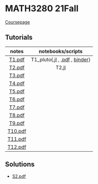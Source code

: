 # MATH3280 21Fall
[Coursepage](https://www.math.cuhk.edu.hk/~math3280/)

## Tutorials
| notes | notebooks/scripts |
| :---: | :--: |
| [T1.pdf](./tutorials/T1/T1.pdf) | T1_pluto{[.jl](./tutorials/T1/T1_pluto.jl) , [.pdf](./tutorials/T1/T1_pluto.pdf) , [binder](https://binder.plutojl.org/v0.15.1/open?url=https%253A%252F%252Fraw.githubusercontent.com%252Fzfengg%252Fmath3280%252F21Fall%252Ftutorials%252FT1%252FT1_pluto.jl)}|
| [T2.pdf](./tutorials/T2/T2.pdf) | T2[.jl](./tutorials/T2/T2.jl)|
| [T3.pdf](./tutorials/T3/T3.pdf) | |
| [T4.pdf](./tutorials/T4/T4.pdf) | |
| [T5.pdf](./tutorials/T5/T5.pdf) | |
| [T6.pdf](./tutorials/T6/T6.pdf) | |
| [T7.pdf](./tutorials/T7/T7.pdf) | |
| [T8.pdf](./tutorials/T8/T8.pdf) | |
| [T9.pdf](./tutorials/T9/T9.pdf) | |
| [T10.pdf](./tutorials/T10/T10.pdf) | |
| [T11.pdf](./tutorials/T11/T11.pdf) | |
| [T12.pdf](./tutorials/T12/T12.pdf) | |

## Solutions
- [S2.pdf](./solutions/S2.pdf)
